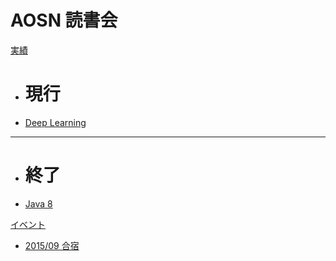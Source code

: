 # AOSN 読書会

[実績]()

 * # 現行
 * [Deep Learning](ws2-deeplarning.md)
 - - - -
 * # 終了
 * [Java 8](ws1-java8.md)

[イベント]()

 * [2015/09 合宿](ev1-0913camp.md)

